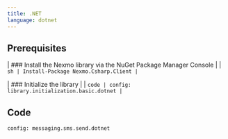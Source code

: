 ```yaml
---
title: .NET
language: dotnet
---
```


## Prerequisites

| ### Install the Nexmo library via the NuGet Package Manager Console
|
| ```sh
| Install-Package Nexmo.Csharp.Client
| ```

| ### Initialize the library
|
| ```code
| config: library.initialization.basic.dotnet
| ```

## Code

```code
config: messaging.sms.send.dotnet
```
